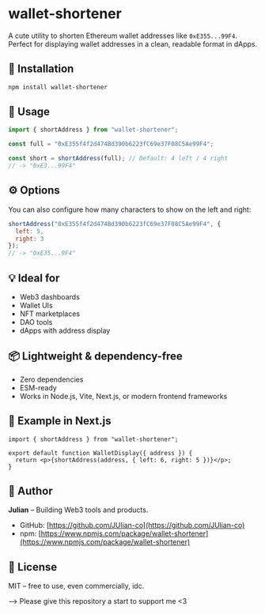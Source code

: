 # wallet-shortener

A cute utility to shorten Ethereum wallet addresses like `0xE355...99F4`.  
Perfect for displaying wallet addresses in a clean, readable format in dApps.

## 🚀 Installation

```bash
npm install wallet-shortener
```

## 🔧 Usage

```js
import { shortAddress } from "wallet-shortener";

const full = "0xE355f4f2d474Bd390b6223fC69e37F08C5Ae99F4";

const short = shortAddress(full); // Default: 4 left / 4 right
// -> "0xE3...99F4"
```

## ⚙️ Options

You can also configure how many characters to show on the left and right:

```js
shortAddress("0xE355f4f2d474Bd390b6223fC69e37F08C5Ae99F4", {
  left: 5,
  right: 3
});
// -> "0xE35...9F4"
```

## 💡 Ideal for

- Web3 dashboards  
- Wallet UIs  
- NFT marketplaces  
- DAO tools  
- dApps with address display  

## 📦 Lightweight & dependency-free

- Zero dependencies  
- ESM-ready  
- Works in Node.js, Vite, Next.js, or modern frontend frameworks  

## 🧪 Example in Next.js

```tsx
import { shortAddress } from "wallet-shortener";

export default function WalletDisplay({ address }) {
  return <p>{shortAddress(address, { left: 6, right: 5 })}</p>;
}
```

## 🧠 Author

**Julian** – Building Web3 tools and products.

- GitHub: [https://github.com/JUlian-co](https://github.com/JUlian-co)  
- npm: [https://www.npmjs.com/package/wallet-shortener](https://www.npmjs.com/package/wallet-shortener)

## 📜 License

MIT – free to use, even commercially, idc.



--> Please give this repository a start to support me <3